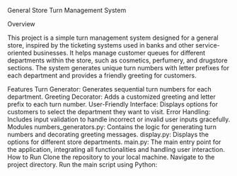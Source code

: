General Store Turn Management System

Overview

This project is a simple turn management system designed for a general store, inspired by the ticketing systems used in banks and other service-oriented businesses. It helps manage customer queues for different departments within the store, such as cosmetics, perfumery, and drugstore sections. The system generates unique turn numbers with letter prefixes for each department and provides a friendly greeting for customers.

Features
Turn Generator: Generates sequential turn numbers for each department.
Greeting Decorator: Adds a customized greeting and letter prefix to each turn number.
User-Friendly Interface: Displays options for customers to select the department they want to visit.
Error Handling: Includes input validation to handle incorrect or invalid user inputs gracefully.
Modules
numbers_generators.py: Contains the logic for generating turn numbers and decorating greeting messages.
display.py: Displays the options for different store departments.
main.py: The main entry point for the application, integrating all functionalities and handling user interaction.
How to Run
Clone the repository to your local machine.
Navigate to the project directory.
Run the main script using Python:
